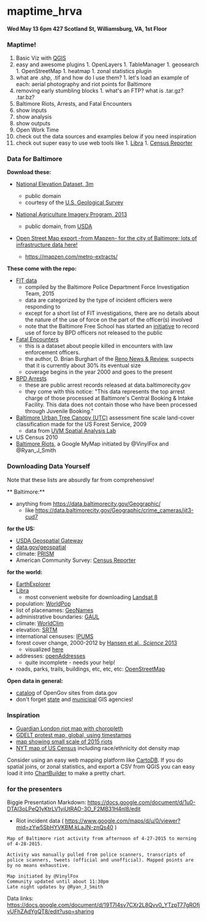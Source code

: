 # maptime_hrva
#### Wed May 13 6pm 427 Scotland St, Williamsburg, VA, 1st Floor

### Maptime!

1. Basic Viz with [QGIS](http://www.qgis.org/en/site/)
  1. easy and awesome plugins
    1. OpenLayers
    1. TableManager
    1. geosearch
    1. OpenStreetMap
    1. heatmap
    1. zonal statistics plugin
  1. what are .shp, .tif and how do I use them? 
    1. let's load an example of each: aerial photography and riot points for Baltimore
  1. removing early stumbling blocks
    1. what's an FTP? what is .tar.gz? .tar.bz?
2. Baltimore Riots, Arrests, and Fatal Encounters
  1. show inputs
  1. show analysis
  1. show outputs
3. Open Work Time
  1. check out the data sources and examples below if you need inspiration
  1. check out super easy to use web tools like
    1. [Libra](https://libra.developmentseed.org/)
    1. [Census Reporter](http://censusreporter.org/)


### Data for Baltimore

**Download these:**

* [National Elevation Dataset, 3m](http://bit.ly/baltimore_ned3m)
  * public domain
  * courtesy of the [U.S. Geological Survey](http://ned.usgs.gov/)
* [National Agriculture Imagery Program, 2013](http://bit.ly/baltimore_NAIP2013)
  * public domain, from [USDA](https://catalog.data.gov/dataset/national-geospatial-data-asset-ngda-naip-imagery-2015-2016-planned-acquisition)

* [Open Street Map export -from Mapzen- for the city of Baltimore; lots of infrastructure data here!](https://drive.google.com/file/d/0B4P6kViJoyc9Rks2aGJiLWtuR1U/view?usp=sharing)
  * https://mapzen.com/metro-extracts/

**These come with the repo:**

* [FIT data](http://www.baltimorepolice.org/fit-investigation-team)
  * compiled by the Baltimore Police Department Force Investigation Team, 2015
  * data are categorized by the type of incident officiers were responding to
  * except for a short list of FIT investigations, there are no details about the nature of the use of force on the part of the officer(s) involved
  * note that the Baltimore Free School has started an [initiative](http://freeschool.redemmas.org/courses/635) to record use of force by BPD officers not released to the public
* [Fatal Encounters](http://www.fatalencounters.org/)
  * this is a dataset about people killed in encounters with law enforcement officers.
  * the author, D. Brian Burghart of the [Reno News & Review](https://www.newsreview.com/reno/home), suspects that it is currently about 30% its eventual size
  * coverage begins in the year 2000 and goes to the present
* [BPD Arrests](https://data.baltimorecity.gov/Public-Safety/BPD-Arrests/3i3v-ibrt)
  * these are public arrest records released at data.baltimorecity.gov
  * they come with this notice: "This data represents the top arrest charge of those processed at Baltimore's Central Booking & Intake Facility. This data does not contain those who have been processed through Juvenile Booking."
* [Baltimore Urban Tree Canopy (UTC)](http://gis.w3.uvm.edu/utc/) assessment fine scale land-cover classification made for the US Forest Service, 2009
  * data from [UVM Spatial Analysis Lab](http://www.uvm.edu/rsenr/sal/)
* US Census 2010
* [Baltimore Riots](https://www.google.com/maps/d/u/0/viewer?mid=zYw5SbHYVKBM.kLaJN-znQs40), a Google MyMap initiated by @VinylFox and @Ryan_J_Smith

### Downloading Data Yourself

Note that these lists are absurdly far from comprehensive!

** Baltimore:**

* anything from https://data.baltimorecity.gov/Geographic/
  * like https://data.baltimorecity.gov/Geographic/crime_cameras/jit3-cud7

**for the US:**

  * [USDA Geospatial Gateway](https://gdg.sc.egov.usda.gov/)
  * [data.gov/geospatial](https://www.data.gov/geospatial/)
  * climate: [PRISM](http://www.prism.oregonstate.edu/)
  * American Community Survey: [Census Reporter](http://censusreporter.org/)

**for the world:**

  * [EarthExplorer](http://earthexplorer.usgs.gov/)
  * [Libra](https://libra.developmentseed.org/)
    * most convenient website for downloading [Landsat 8](http://en.wikipedia.org/wiki/Landsat_8)
  * population: [WorldPop](http://www.worldpop.org.uk/)
  * list of placenames: [GeoNames](http://www.geonames.org/)
  * administrative boundaries: [GAUL](http://www.fao.org/geonetwork/srv/en/metadata.show?id=12691)
  * climate: [WorldClim](http://www.worldclim.org/)
  * elevation: [SRTM](http://srtm.usgs.gov/)
  * international censuses: [IPUMS](https://international.ipums.org/international/)
  * forest cover change, 2000-2012 by [Hansen et al., *Science* 2013](http://earthenginepartners.appspot.com/science-2013-global-forest/download_v1.1.html)
    * visualized [here](http://earthenginepartners.appspot.com/science-2013-global-forest)
  * addresses: [openAddresses](http://openaddresses.io/)
    * quite incomplete - needs your help!
  * roads, parks, trails, buildings, etc, etc, etc: [OpenStreetMap](https://www.openstreetmap.org)

**Open data in general:**

  * [catalog](http://www.data.gov/open-gov/) of OpenGov sites from data.gov
  * don't forget [state](http://www.mass.gov/anf/research-and-tech/it-serv-and-support/application-serv/office-of-geographic-information-massgis/) and [municipal](http://www.cityofchicago.org/city/en/depts/doit/provdrs/gis.html) GIS agencies!


### Inspiration

  * [Guardian London riot map with choropleth](http://www.theguardian.com/news/datablog/interactive/2011/aug/10/poverty-riots-mapped)
  * [GDELT protest map, global, using timestamps](http://gdeltproject.org/globaldashboard/)
  * [map showing small scale of 2015 riots](http://www.vocativ.com/usa/justice-usa/2-maps-that-explain-the-baltimore-riots-1968-and-now/)
  * [NYT map of US Census](http://projects.nytimes.com/census/2010/map) including race/ethnicity dot density map

Consider using an easy web mapping platform like [CartoDB](http://cartodb.com/).
If you do spatial joins, or zonal statistics, and export a CSV from QGIS you can easy load it into [ChartBuilder](http://quartz.github.io/Chartbuilder/) to make a pretty chart.





### for the presenters

Biggie Presentation Markdown:
https://docs.google.com/document/d/1u0-DTAl3oLPeQ1yKtrLV1yiUtRAO-3O_F2MB31H4nl8/edit

- Riot incident data ( https://www.google.com/maps/d/u/0/viewer?mid=zYw5SbHYVKBM.kLaJN-znQs40 )

```
Map of Baltimore riot activity from afternoon of 4-27-2015 to morning of 4-28-2015.

Activity was manually pulled from police scanners, transcripts of police scanners, tweets (official and unofficial). Mapped points are by no means exhaustive.

Map initiated by @VinylFox
Community updated until about 11:30pm
Late night updates by @Ryan_J_Smith
```

Data links:
https://docs.google.com/document/d/19T7I4sv7CXr2L8Qvv0_YTzpT77gROfjvUFhZAdYgQT8/edit?usp=sharing
